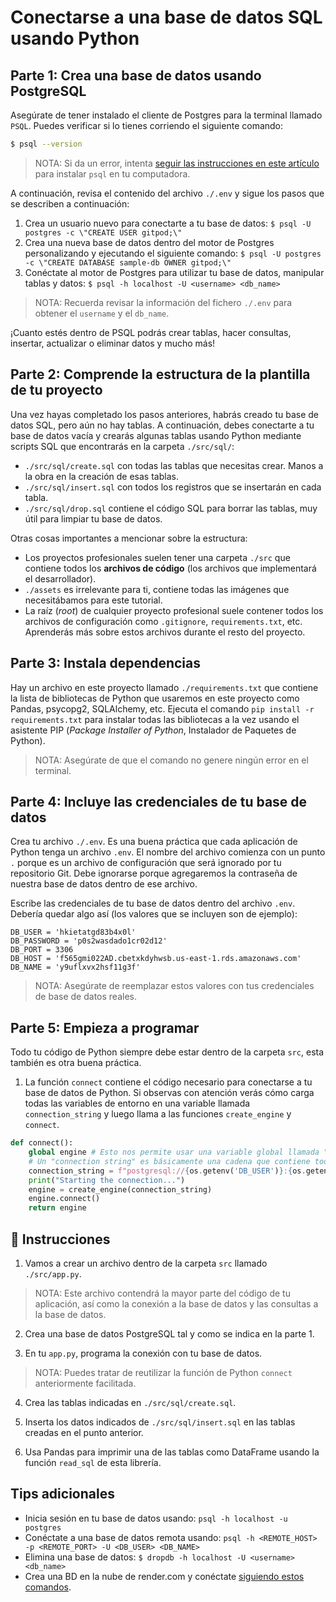 # Conectarse a una base de datos SQL usando Python

## Parte 1: Crea una base de datos usando PostgreSQL

Asegúrate de tener instalado el cliente de Postgres para la terminal llamado `PSQL`. Puedes verificar si lo tienes corriendo el siguiente comando:

```bash
$ psql --version
```

> NOTA: Si da un error, intenta [seguir las instrucciones en este artículo](https://www.timescale.com/blog/how-to-install-psql-on-mac-ubuntu-debian-windows/) para instalar `psql` en tu computadora.

A continuación, revisa el contenido del archivo `./.env` y sigue los pasos que se describen a continuación:

1. Crea un usuario nuevo para conectarte a tu base de datos: `$ psql -U postgres -c \"CREATE USER gitpod;\"`
2. Crea una nueva base de datos dentro del motor de Postgres personalizando y ejecutando el siguiente comando: `$ psql -U postgres -c \"CREATE DATABASE sample-db OWNER gitpod;\"`
3. Conéctate al motor de Postgres para utilizar tu base de datos, manipular tablas y datos:  `$ psql -h localhost -U <username> <db_name>`

> NOTA: Recuerda revisar la información del fichero `./.env` para obtener el `username` y el `db_name`.

¡Cuanto estés dentro de PSQL podrás crear tablas, hacer consultas, insertar, actualizar o eliminar datos y mucho más!

## Parte 2: Comprende la estructura de la plantilla de tu proyecto

Una vez hayas completado los pasos anteriores, habrás creado tu base de datos SQL, pero aún no hay tablas. A continuación, debes conectarte a tu base de datos vacía y crearás algunas tablas usando Python mediante scripts SQL que encontrarás en la carpeta `./src/sql/`:

- `./src/sql/create.sql` con todas las tablas que necesitas crear. Manos a la obra en la creación de esas tablas.
- `./src/sql/insert.sql` con todos los registros que se insertarán en cada tabla.
- `./src/sql/drop.sql` contiene el código SQL para borrar las tablas, muy útil para limpiar tu base de datos.

Otras cosas importantes a mencionar sobre la estructura:

- Los proyectos profesionales suelen tener una carpeta `./src` que contiene todos los **archivos de código** (los archivos que implementará el desarrollador).
- `./assets` es irrelevante para ti, contiene todas las imágenes que necesitábamos para este tutorial.
- La raíz (*root*) de cualquier proyecto profesional suele contener todos los archivos de configuración como `.gitignore`, `requirements.txt`, etc. Aprenderás más sobre estos archivos durante el resto del proyecto.

## Parte 3: Instala dependencias

Hay un archivo en este proyecto llamado `./requirements.txt` que contiene la lista de bibliotecas de Python que usaremos en este proyecto como Pandas, psycopg2, SQLAlchemy, etc. Ejecuta el comando `pip install -r requirements.txt` para instalar todas las bibliotecas a la vez usando el asistente PIP (*Package Installer of Python*, Instalador de Paquetes de Python).

> NOTA: Asegúrate de que el comando no genere ningún error en el terminal.

## Parte 4: Incluye las credenciales de tu base de datos

Crea tu archivo `./.env`. Es una buena práctica que cada aplicación de Python tenga un archivo `.env`. El nombre del archivo comienza con un punto `.` porque es un archivo de configuración que será ignorado por tu repositorio Git. Debe ignorarse porque agregaremos la contraseña de nuestra base de datos dentro de ese archivo.

Escribe las credenciales de tu base de datos dentro del archivo `.env`. Debería quedar algo así (los valores que se incluyen son de ejemplo):

```text
DB_USER = 'hkietatgd83b4x0l'
DB_PASSWORD = 'p0s2wasdado1cr02d12'
DB_PORT = 3306
DB_HOST = 'f565gmi022AD.cbetxkdyhwsb.us-east-1.rds.amazonaws.com'
DB_NAME = 'y9uflxvx2hsf11g3f'
```

> NOTA: Asegúrate de reemplazar estos valores con tus credenciales de base de datos reales.

## Parte 5: Empieza a programar

Todo tu código de Python siempre debe estar dentro de la carpeta `src`, esta también es otra buena práctica.

1. La función `connect` contiene el código necesario para conectarse a tu base de datos de Python. Si observas con atención verás cómo carga todas las variables de entorno en una variable llamada `connection_string` y luego llama a las funciones `create_engine` y `connect`.

```py
def connect():
    global engine # Esto nos permite usar una variable global llamada "engine"
    # Un "connection string" es básicamente una cadena que contiene todas las credenciales de la base de datos juntas
    connection_string = f"postgresql://{os.getenv('DB_USER')}:{os.getenv('DB_PASSWORD')}@{os.getenv('DB_HOST')}/{os.getenv('DB_NAME')}?autocommit=true"
    print("Starting the connection...")
    engine = create_engine(connection_string)
    engine.connect()
    return engine
```

## 📝 Instrucciones

1. Vamos a crear un archivo dentro de la carpeta `src` llamado `./src/app.py`.

> NOTA: Este archivo contendrá la mayor parte del código de tu aplicación, así como la conexión a la base de datos y las consultas a la base de datos.

2. Crea una base de datos PostgreSQL tal y como se indica en la parte 1.

3. En tu `app.py`, programa la conexión con tu base de datos.

> NOTA: Puedes tratar de reutilizar la función de Python `connect` anteriormente facilitada.

4. Crea las tablas indicadas en `./src/sql/create.sql`.

5. Inserta los datos indicados de `./src/sql/insert.sql` en las tablas creadas en el punto anterior.

6. Usa Pandas para imprimir una de las tablas como DataFrame usando la función `read_sql` de esta librería.

## Tips adicionales

- Inicia sesión en tu base de datos usando: `psql -h localhost -u postgres`
- Conéctate a una base de datos remota usando: `psql -h <REMOTE_HOST> -p <REMOTE_PORT> -U <DB_USER> <DB_NAME>`
- Elimina una base de datos: `$ dropdb -h localhost -U <username> <db_name>`
- Crea una BD en la nube de render.com y conéctate [siguiendo estos comandos](https://render.com/docs/databases#connecting-from-outside-render).

